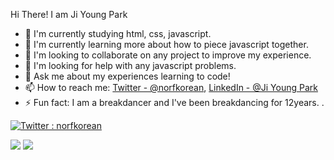 Hi There! I am Ji Young Park

- 🔭 I'm currently studying html, css, javascript.
- 🌱 I'm currently learning more about how to piece javascript together.
- 👯 I'm looking to collaborate on any project to improve my experience.
- 🤔 I'm looking for help with any javascript problems.
- 💬 Ask me about my experiences learning to code!
- 📫 How to reach me: [Twitter - @norfkorean](https://twitter.com/norfkorean), [LinkedIn - @Ji Young Park](https://www.linkedin.com/in/ji-young-park-457a96a1/)
- ⚡ Fun fact: I am a breakdancer and I've been breakdancing for 12years.
.

[![Twitter : norfkorean](https://img.shields.io/twitter/follow/norfkorean?style=social)](https://twitter.com/norfkorean)


<img src="https://github-readme-stats.vercel.app/api?username=norfkorean&&show_icons=true&title_color=ffffff&icon_color=bb2acf&text_color=daf7dc&bg_color=151515">
<img src="https://github-readme-stats.vercel.app/api/top-langs/?username=norfkorean&theme=light&hide_langs_below=1">
